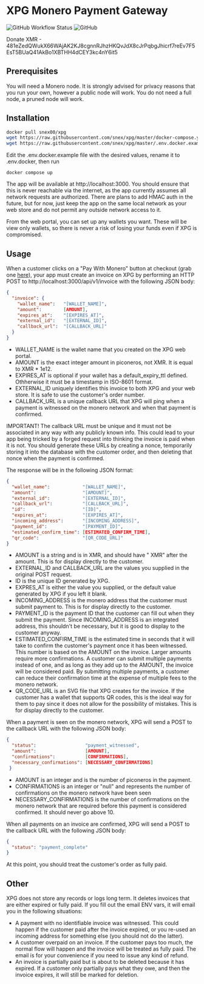 # XPG Monero Payment Gateway
![GitHub Workflow Status](https://img.shields.io/github/actions/workflow/status/snex/xpg/rubyonrails.yml)
![GitHub](https://img.shields.io/github/license/snex/xpg)

Donate XMR - 481eZedQWukX66WAjAK2KJ8cgnnRJhzHKQvJdX8cJrPqbgJhicrf7reEv7F5EsT5BUaQ41AkBo1XBTHH4dCEY3kc4nY6it5

## Prerequisites
You will need a Monero node. It is strongly advised for privacy reasons that you run your own, however a public node will work. You do not need a full node, a pruned node will work.

## Installation
```bash
docker pull snex00/xpg
wget https://raw.githubusercontent.com/snex/xpg/master/docker-compose.yml
wget https://raw.githubusercontent.com/snex/xpg/master/.env.docker.example
```

Edit the .env.docker.example file with the desired values, rename it to .env.docker, then run
```
docker compose up
```

The app will be available at http://localhost:3000. You should ensure that this is never reachable via the internet, as the app currently assumes all network requests are authorized. There are plans to add HMAC auth in the future, but for now, just keep the app on the same local network as your web store and do not permit any outside network access to it.

From the web portal, you can set up any wallets you want. These will be view only wallets, so there is never a risk of losing your funds even if XPG is compromised.

## Usage
When a customer clicks on a "Pay With Monero" button at checkout (grab one [here](https://www.themonera.art/2017/09/22/monero-promotional-graphics-badges-and-stickers-for-websites/)), your app must create an invoice on XPG by performing an HTTP POST to http://localhost:3000/api/v1/invoice with the following JSON body:
```json
{
  "invoice": {
    "wallet_name":   "[WALLET_NAME]",
    "amount":        [AMOUNT],
    "expires_at":    "[EXPIRES_AT]",
    "external_id":   "[EXTERNAL_ID]",
    "callback_url":  "[CALLBACK_URL]"
  }
}
```
* WALLET_NAME is the wallet name that you created on the XPG web portal.
* AMOUNT is the exact integer amount in piconeros, not XMR. It is equal to XMR * 1e12.
* EXPIRES_AT is optional if your wallet has a default_expiry_ttl defined. Othherwise it must be a timestamp in ISO-8601 format.
* EXTERNAL_ID uniquely identifies this invoice to both XPG and your web store. It is safe to use the customer's order number.
* CALLBACK_URL is a unique callback URL that XPG will ping when a payment is witnessed on the monero network and when that payment is confirmed.

IMPORTANT! The callback URL must be unique and it must not be associated in any way with any publicly known info. This could lead to your app being tricked by a forged request into thinking the invoice is paid when it is not. You should generate these URLs by creating a nonce, temporarily storing it into the database with the customer order, and then deleting that nonce when the payment is confirmed.

The response will be in the following JSON format:
```json
{
  "wallet_name":            "[WALLET_NAME]",
  "amount":                 "[AMOUNT]",
  "external_id":            "[EXTERNAL_ID]",
  "callback_url":           "[CALLBACK_URL]",
  "id":                     "[ID]",
  "expires_at":             "[EXPIRES_AT]",
  "incoming_address":       "[INCOMING_ADDRESS]",
  "payment_id":             "[PAYMENT_ID]",
  "estimated_confirm_time": [ESTIMATED_CONFIRM_TIME],
  "qr_code":                "[QR_CODE_URL]"
}
```
* AMOUNT is a string and is in XMR, and should have " XMR" after the amount. This is for display directly to the customer.
* EXTERNAL_ID and CALLBACK_URL are the values you supplied in the original POST request.
* ID is the unique ID generated by XPG.
* EXPRES_AT is either the value you supplied, or the default value generated by XPG if you left it blank.
* INCOMING_ADDRESS is the monero address that the customer must submit payment to. This is for display directly to the customer.
* PAYMENT_ID is the payment ID that the customer can fill out when they submit the payment. Since INCOMING_ADDRESS is an integrated address, this shouldn't be necessary, but it is good to display to the customer anyway.
* ESTIMATED_CONFIRM_TIME is the estimated time in seconds that it will take to confirm the customer's payment once it has been witnessed. This number is based on the AMOUNT on the invoice. Larger amounts require more confirmations. A customer can submit multiple payments instead of one, and as long as they add up to the AMOUNT, the invoice will be considered paid. By submitting multiple payments, a customer can reduce their confirmation time at the expense of multiple fees to the monero network.
* QR_CODE_URL is an SVG file that XPG creates for the invoice. If the customer has a wallet that supports QR codes, this is the ideal way for them to pay since it does not allow for the possibility of mistakes. This is for display directly to the customer.

When a payment is seen on the monero network, XPG will send a POST to the callback URL with the following JSON body:
```json
{
  "status":                  "payment_witnessed",
  "amount":                  [AMOUNT],
  "confirmations":           [CONFIRMATIONS],
  "necessary_confirmations": [NECESSARY_CONFIRMATIONS]
 }
```
* AMOUNT is an integer and is the number of piconeros in the payment.
* CONFIRMATIONS is an integer or "null" and represents the number of confirmations on the monero network have been seen
* NECESSARY_CONFIRMATIONS is the number of confirmations on the monero network that are required before this payment is considered confirmed. It should never go above 10.

When all payments on an invoice are confirmed, XPG will send a POST to the callback URL with the following JSON body:
```json
{
  "status": "payment_complete"
}
```
At this point, you should treat the customer's order as fully paid.

## Other
XPG does not store any records or logs long term. It deletes invoices that are either expired or fully paid. If you fill out the email ENV vars, it will email you in the following situations:

* A payment with no identifiable invoice was witnessed. This could happen if the customer paid after the invoice expired, or you re-used an incoming address for something else (you should not do the latter).
* A customer overpaid on an invoice. If the customer pays too much, the normal flow will happen and the invoice will be treated as fully paid. The email is for your convenience if you need to issue any kind of refund.
* An invoice is partially paid but is about to be deleted because it has expired. If a customer only partially pays what they owe, and then the invoice expires, it will still be marked for deletion.
